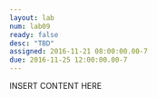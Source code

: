 ```yaml
---
layout: lab
num: lab09
ready: false
desc: "TBD"
assigned: 2016-11-21 08:00:00.00-7
due: 2016-11-25 12:00:00.00-7
---
```


INSERT CONTENT HERE

